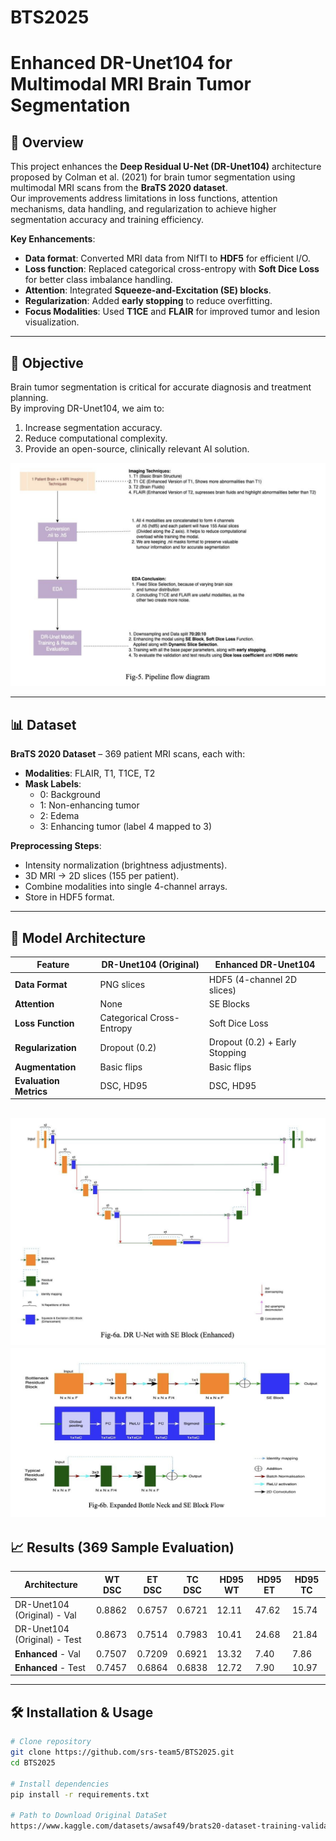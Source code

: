 # BTS2025
# Enhanced DR-Unet104 for Multimodal MRI Brain Tumor Segmentation

## 📌 Overview
This project enhances the **Deep Residual U-Net (DR-Unet104)** architecture proposed by Colman et al. (2021) for brain tumor segmentation using multimodal MRI scans from the **BraTS 2020 dataset**.  
Our improvements address limitations in loss functions, attention mechanisms, data handling, and regularization to achieve higher segmentation accuracy and training efficiency.

**Key Enhancements**:
- **Data format**: Converted MRI data from NIfTI to **HDF5** for efficient I/O.
- **Loss function**: Replaced categorical cross-entropy with **Soft Dice Loss** for better class imbalance handling.
- **Attention**: Integrated **Squeeze-and-Excitation (SE) blocks**.
- **Regularization**: Added **early stopping** to reduce overfitting.
- **Focus Modalities**: Used **T1CE** and **FLAIR** for improved tumor and lesion visualization.

---

## 🎯 Objective
Brain tumor segmentation is critical for accurate diagnosis and treatment planning.  
By improving DR-Unet104, we aim to:
1. Increase segmentation accuracy.
2. Reduce computational complexity.
3. Provide an open-source, clinically relevant AI solution.

![alt text](images/Fig-5.png)

---

## 📊 Dataset
**BraTS 2020 Dataset** – 369 patient MRI scans, each with:
- **Modalities**: FLAIR, T1, T1CE, T2
- **Mask Labels**:
  - 0: Background
  - 1: Non-enhancing tumor
  - 2: Edema
  - 3: Enhancing tumor (label 4 mapped to 3)

**Preprocessing Steps**:
- Intensity normalization (brightness adjustments).
- 3D MRI → 2D slices (155 per patient).
- Combine modalities into single 4-channel arrays.
- Store in HDF5 format.

---

## 🧠 Model Architecture

| Feature                  | DR-Unet104 (Original)         | Enhanced DR-Unet104 |
|--------------------------|--------------------------------|----------------------|
| **Data Format**          | PNG slices                    | HDF5 (4-channel 2D slices) |
| **Attention**            | None                          | SE Blocks            |
| **Loss Function**        | Categorical Cross-Entropy     | Soft Dice Loss       |
| **Regularization**       | Dropout (0.2)                  | Dropout (0.2) + Early Stopping |
| **Augmentation**         | Basic flips                   | Basic flips          |
| **Evaluation Metrics**   | DSC, HD95                     | DSC, HD95            |

![alt text](images/Fig-6a.png)
![alt text](images/Fig-6b.png)
---

## 📈 Results (369 Sample Evaluation)

| Architecture | WT DSC | ET DSC | TC DSC | HD95 WT | HD95 ET | HD95 TC |
|--------------|--------|--------|--------|---------|---------|---------|
| DR-Unet104 (Original) - Val | 0.8862 | 0.6757 | 0.6721 | 12.11 | 47.62 | 15.74 |
| DR-Unet104 (Original) - Test| 0.8673 | 0.7514 | 0.7983 | 10.41 | 24.68 | 21.84 |
| **Enhanced** - Val          | 0.7507 | 0.7209 | 0.6921 | 13.32 | 7.40 | 7.86 |
| **Enhanced** - Test         | 0.7457 | 0.6864 | 0.6838 | 12.72 | 7.90  | 10.97  |

---

## 🛠 Installation & Usage

```bash
# Clone repository
git clone https://github.com/srs-team5/BTS2025.git
cd BTS2025

# Install dependencies
pip install -r requirements.txt

# Path to Download Original DataSet
https://www.kaggle.com/datasets/awsaf49/brats20-dataset-training-validation

```
